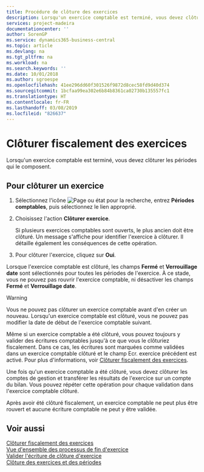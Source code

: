 ```yaml
---
title: Procédure de clôture des exercices
description: Lorsqu'un exercice comptable est terminé, vous devez clôturer les périodes qui le composent.
services: project-madeira
documentationcenter: ''
author: SorenGP
ms.service: dynamics365-business-central
ms.topic: article
ms.devlang: na
ms.tgt_pltfrm: na
ms.workload: na
ms.search.keywords: ''
ms.date: 10/01/2018
ms.author: sgroespe
ms.openlocfilehash: 41ee296dd60f301526f9872d8cec58fd9d40d374
ms.sourcegitcommit: 1bcfaa99ea302e6b84b8361ca02730b135557fc1
ms.translationtype: HT
ms.contentlocale: fr-FR
ms.lasthandoff: 03/08/2019
ms.locfileid: "826637"
---
```

# <a name="close-years"></a>Clôturer fiscalement des exercices
Lorsqu'un exercice comptable est terminé, vous devez clôturer les périodes qui le composent.  

## <a name="to-close-a-year"></a>Pour clôturer un exercice  

1.  Sélectionnez l'icône ![Page ou état pour la recherche](../../media/ui-search/search_small.png "Page ou état pour la recherche"), entrez **Périodes comptables**, puis sélectionnez le lien approprié.  
2.  Choisissez l'action **Clôturer exercice**.  

    Si plusieurs exercices comptables sont ouverts, le plus ancien doit être clôturé. Un message s'affiche pour identifier l'exercice à clôturer. Il détaille également les conséquences de cette opération.  

3.  Pour clôturer l'exercice, cliquez sur **Oui**.  

Lorsque l'exercice comptable est clôturé, les champs **Fermé** et **Verrouillage date** sont sélectionnés pour toutes les périodes de l'exercice. À ce stade, vous ne pouvez pas rouvrir l'exercice comptable, ni désactiver les champs **Fermé** et **Verrouillage date**.  

> [!WARNING]  
> Vous ne pouvez pas clôturer un exercice comptable avant d'en créer un nouveau. Lorsqu'un exercice comptable est clôturé, vous ne pouvez pas modifier la date de début de l'exercice comptable suivant.  

Même si un exercice comptable a été clôturé, vous pouvez toujours y valider des écritures comptables jusqu'à ce que vous le clôturiez fiscalement. Dans ce cas, les écritures sont marquées comme validées dans un exercice comptable clôturé et le champ Ecr. exercice précédent est activé. Pour plus d'informations, voir [Clôturer fiscalement des exercices](how-to-fiscally-close-years.md).  

Une fois qu'un exercice comptable a été clôturé, vous devez clôturer les comptes de gestion et transférer les résultats de l'exercice sur un compte du bilan. Vous pouvez répéter cette opération pour chaque validation dans l'exercice comptable clôturé.  

Après avoir été clôturé fiscalement, un exercice comptable ne peut plus être rouvert et aucune écriture comptable ne peut y être validée.  

## <a name="see-also"></a>Voir aussi  
 [Clôturer fiscalement des exercices](how-to-fiscally-close-years.md)   
 [Vue d'ensemble des processus de fin d'exercice](year-end-processes-overview.md)   
 [Valider l'écriture de clôture d'exercice](how-to-post-the-year-end-closing-entry.md)   
 [Clôture des exercices et des périodes](../../year-close-years-periods.md)
